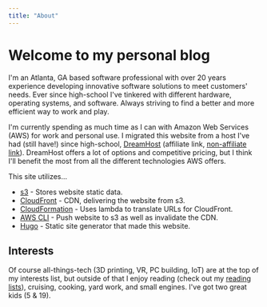 ```yaml
---
title: "About"
---
```

# Welcome to my personal blog
I'm an Atlanta, GA based software professional with over 20 years experience developing innovative software solutions to meet customers' needs.  Ever since high-school I've tinkered with different hardware, operating systems, and software.  Always striving to find a better and more efficient way to work and play.  

I'm currently spending as much time as I can with Amazon Web Services (AWS) for work and personal use.  I migrated this website from a host I've had (still have!) since high-school, [DreamHost](https://www.dreamhost.com/r.cgi?89813) (affiliate link, [non-affiliate link](https://www.dreamhost.com/)).  DreamHost offers a lot of options and competitive pricing, but I think I'll benefit the most from all the different technologies AWS offers.  

This site utilizes...
* [s3](https://aws.amazon.com/s3/) - Stores website static data.
* [CloudFront](https://aws.amazon.com/cloudfront/) - CDN, delivering the website from s3.
* [CloudFormation](https://aws.amazon.com/cloudformation/) - Uses lambda to translate URLs for CloudFront.
* [AWS CLI](https://aws.amazon.com/cli/) - Push website to s3 as well as invalidate the CDN.
* [Hugo](https://gohugo.io/) - Static site generator that made this website.

## Interests
Of course all-things-tech (3D printing, VR, PC building, IoT) are at the top of my interests list, but outside of that I enjoy reading (check out my [reading lists](/categories/reading/)), cruising, cooking, yard work, and small engines.  I've got two great kids (5 & 19).